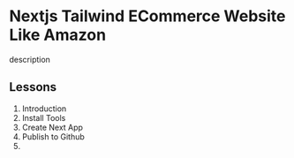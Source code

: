 # Nextjs Tailwind ECommerce Website Like Amazon

description

## Lessons

1. Introduction
2. Install Tools
3. Create Next App
4. Publish to Github
5.
